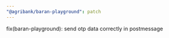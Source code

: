 ```yaml
---
"@agribank/baran-playground": patch
---
```


fix(baran-playground): send otp data correctly in postmessage
